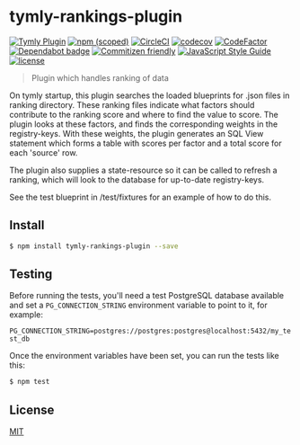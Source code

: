 # tymly-rankings-plugin
[![Tymly Plugin](https://img.shields.io/badge/tymly-plugin-blue.svg)](https://tymly.io/)
[![npm (scoped)](https://img.shields.io/npm/v/@wmfs/tymly-rankings-plugin.svg)](https://www.npmjs.com/package/@wmfs/tymly-rankings-plugin)
[![CircleCI](https://circleci.com/gh/wmfs/tymly-rankings-plugin.svg?style=svg)](https://circleci.com/gh/wmfs/tymly-rankings-plugin)
[![codecov](https://codecov.io/gh/wmfs/tymly-rankings-plugin/branch/master/graph/badge.svg)](https://codecov.io/gh/wmfs/tymly-rankings-plugin)
[![CodeFactor](https://www.codefactor.io/repository/github/wmfs/tymly-rankings-plugin/badge)](https://www.codefactor.io/repository/github/wmfs/tymly-rankings-plugin)
[![Dependabot badge](https://img.shields.io/badge/Dependabot-active-brightgreen.svg)](https://dependabot.com/)
[![Commitizen friendly](https://img.shields.io/badge/commitizen-friendly-brightgreen.svg)](http://commitizen.github.io/cz-cli/)
[![JavaScript Style Guide](https://img.shields.io/badge/code_style-standard-brightgreen.svg)](https://standardjs.com)
[![license](https://img.shields.io/github/license/mashape/apistatus.svg)](https://github.com/wmfs/tymly-rankings-plugin/blob/master/LICENSE)

> Plugin which handles ranking of data

On tymly startup, this plugin searches the loaded blueprints for .json files in ranking directory. These ranking files indicate what factors should contribute to the ranking score and where to find the value to score. The plugin looks at these factors, and finds the corresponding weights in the registry-keys. With these weights, the plugin generates an SQL View statement which forms a table with scores per factor and a total score for each 'source' row.

The plugin also supplies a state-resource so it can be called to refresh a ranking, which will look to the database for up-to-date registry-keys.

See the test blueprint in /test/fixtures for an example of how to do this.

## <a name="install"></a>Install
```bash
$ npm install tymly-rankings-plugin --save
```

## <a name="test"></a>Testing

Before running the tests, you'll need a test PostgreSQL database available and set a `PG_CONNECTION_STRING` environment variable to point to it, for example:

```PG_CONNECTION_STRING=postgres://postgres:postgres@localhost:5432/my_test_db```

Once the environment variables have been set, you can run the tests like this:

```bash
$ npm test
```


## <a name="license"></a>License

[MIT](https://github.com/wmfs/tymly/blob/master/LICENSE)
 